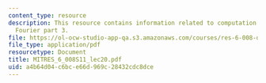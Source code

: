 ```yaml
---
content_type: resource
description: This resource contains information related to computation of the discrete
  Fourier part 3.
file: https://ol-ocw-studio-app-qa.s3.amazonaws.com/courses/res-6-008-digital-signal-processing-spring-2011/a4b64d04c6bce66d969c28432cdc8dce_MITRES_6_008S11_lec20.pdf
file_type: application/pdf
resourcetype: Document
title: MITRES_6_008S11_lec20.pdf
uid: a4b64d04-c6bc-e66d-969c-28432cdc8dce
---
```

